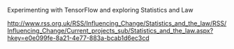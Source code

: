 Experimenting with TensorFlow and exploring Statistics and Law 

http://www.rss.org.uk/RSS/Influencing_Change/Statistics_and_the_law/RSS/Influencing_Change/Current_projects_sub/Statistics_and_the_law.aspx?hkey=e0e099fe-8a21-4e77-883a-bcab1d6ec3cd